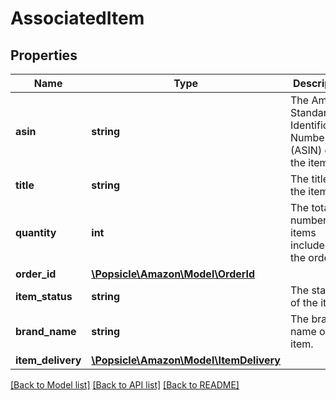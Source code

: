 # AssociatedItem

## Properties
Name | Type | Description | Notes
------------ | ------------- | ------------- | -------------
**asin** | **string** | The Amazon Standard Identification Number (ASIN) of the item. | [optional] 
**title** | **string** | The title of the item. | [optional] 
**quantity** | **int** | The total number of items included in the order. | [optional] 
**order_id** | [**\Popsicle\Amazon\Model\OrderId**](OrderId.md) |  | [optional] 
**item_status** | **string** | The status of the item. | [optional] 
**brand_name** | **string** | The brand name of the item. | [optional] 
**item_delivery** | [**\Popsicle\Amazon\Model\ItemDelivery**](ItemDelivery.md) |  | [optional] 

[[Back to Model list]](../../README.md#documentation-for-models) [[Back to API list]](../../README.md#documentation-for-api-endpoints) [[Back to README]](../../README.md)

